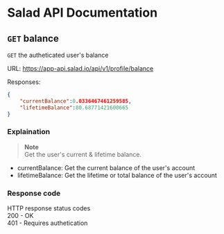 # Salad API Documentation

## `GET` balance
`GET` the autheticated user's balance

URL: https://app-api.salad.io/api/v1/profile/balance

Responses:
```json
{
    "currentBalance":0.0336467461259585,
    "lifetimeBalance":80.68771421600665
}
```

### Explaination
> **Note** <br>
> Get the user's current & lifetime balance.
* currentBalance: Get the current balance of the user's account
* lifetimeBalance: Get the lifetime or total balance of the user's account

### Response code
HTTP response status codes <br>
200	- OK <br>
401 - Requires authetication